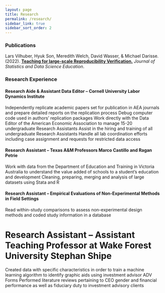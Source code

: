 ```yaml
---
layout: page
title: Research
permalink: /research/
sidebar_link: true
sidebar_sort_order: 2
---
```



### Publications

Lars Vilhuber, Hyuk Son, Meredith Welch, David Wasser, & Michael Darisse. (2022). [**Teaching for large-scale Reproducibility Verification.**](https://doi.org/10.1080/26939169.2022.2074582) *Journal of Statistics and Data Science Education*.

### Research Experience

#### Research Aide & Assistant Data Editor – Cornell University Labor Dynamics Institute

Independently replicate academic papers set for publication in AEA journals and prepare detailed reports on the replication process
Debug computer code used in authors’ replication packages
Work directly with the Data Editor of the American Economic Association to manage 15-20 undergraduate Research Assistants
Assist in the hiring and training of all undergraduate Research Assistants
Handle all lab coordination efforts including case assignment and requests for restricted data access

#### Research Assistant – Texas A&M Professors Marco Castillo and Ragan Petrie
Work with data from the Department of Education and Training in Victoria Australia to understand the value added of schools to a student’s education and development
Cleaning, preparing, merging and analysis of large datasets using Stata and R

#### Research Assistant – Empirical Evaluations of Non-Experimental Methods in Field Settings
Read within-study comparisons to assess non-experimental design methods and coded study information in a database

# Research Assistant – Assistant Teaching Professor at Wake Forest University Stephan Shipe
Created data with specific characteristics in order to train a machine learning algorithm to identify graphic aids using investment advisor ADV Forms
Performed literature reviews pertaining to CEO gender and financial performance as well as fiduciary duty to investment advisory clients
